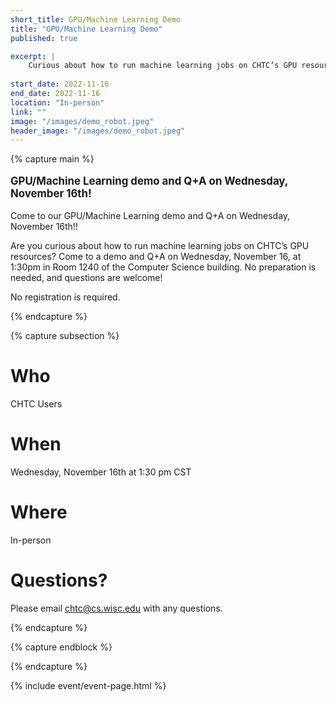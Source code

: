 ```yaml
---
short_title: GPU/Machine Learning Demo
title: "GPU/Machine Learning Demo"
published: true

excerpt: |
    Curious about how to run machine learning jobs on CHTC’s GPU resources? Come to a demo and Q+A on Wednesday, November 16th!
    
start_date: 2022-11-16
end_date: 2022-11-16
location: "In-person"
link: ""
image: "/images/demo_robot.jpeg"
header_image: "/images/demo_robot.jpeg"
---
```


{% capture main %}

<p style="font-size: larger; font-weight: bold;">GPU/Machine Learning demo and Q+A on Wednesday, November 16th!</p>

Come to our GPU/Machine Learning demo and Q+A on Wednesday, November 16th!!

Are you curious about how to run machine learning jobs on CHTC’s GPU resources? Come to a demo and Q+A on Wednesday, November 16, at 1:30pm in Room 1240 of the Computer Science building. No preparation is needed, and questions are welcome!

No registration is required.

{% endcapture %}


{% capture subsection %}
# Who

CHTC Users

# When

Wednesday, November 16th at 1:30 pm CST

# Where

In-person

# Questions?

Please email <chtc@cs.wisc.edu> with any questions.

{% endcapture %}

{% capture endblock %}


{% endcapture %}

{% include event/event-page.html %}
